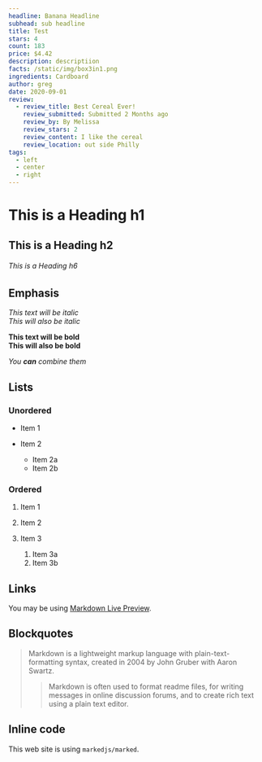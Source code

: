 ```yaml
---
headline: Banana Headline
subhead: sub headline
title: Test
stars: 4
count: 183
price: $4.42
description: descriptiion
facts: /static/img/box3in1.png
ingredients: Cardboard
author: greg
date: 2020-09-01
review:
  - review_title: Best Cereal Ever!
    review_submitted: Submitted 2 Months ago
    review_by: By Melissa
    review_stars: 2
    review_content: I like the cereal
    review_location: out side Philly
tags:
  - left
  - center
  - right
---
```

# This is a Heading h1

## This is a Heading h2

###### This is a Heading h6

## Emphasis

*This text will be italic*\
*This will also be italic*

**This text will be bold**\
**This will also be bold**

*You **can** combine them*

## Lists

### Unordered

* Item 1
* Item 2

  * Item 2a
  * Item 2b

### Ordered

1. Item 1
2. Item 2
3. Item 3

   1. Item 3a
   2. Item 3b

## Links

You may be using [Markdown Live Preview](https://markdownlivepreview.com/).

## Blockquotes

> Markdown is a lightweight markup language with plain-text-formatting syntax, created in 2004 by John Gruber with Aaron Swartz.
>
> > Markdown is often used to format readme files, for writing messages in online discussion forums, and to create rich text using a plain text editor.

## Inline code

This web site is using `markedjs/marked`.
